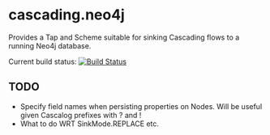 # cascading.neo4j

Provides a Tap and Scheme suitable for sinking Cascading flows to a running Neo4j database.

Current build status: [![Build Status](https://secure.travis-ci.org/pingles/cascading.neo4j.png)](http://secure.travis-ci.org/pingles/cascading.neo4j)

## TODO

* Specify field names when persisting properties on Nodes. Will be useful given Cascalog prefixes with ? and !
* What to do WRT SinkMode.REPLACE etc.
